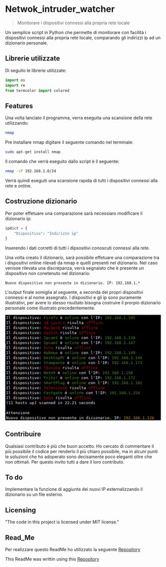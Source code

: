 
# Netwok_intruder_watcher
> Monitorare i dispositivi connessi alla propria rete locale

Un semplice script in Python che permette di monitorare con facilità i dispositivi connessi alla propria rete locale, comparando gli indirizzi ip ad un dizionario personale.

## Librerie utilizzate

Di seguito le librerie utilizzate:

```python
import os
import re
from termcolor import colored
```

## Features

Una volta lanciato il programma, verra eseguita una scansione della rete utilizzando: 

```bash
nmap
```

Pre installare nmap digitare il seguente comando nel terminale:

```bash
sudo apt-get install nmap
```

Il comando che verrà eseguito dallo script è il seguente:

```bash
nmap -sP 192.168.1.0/24
```
Verrà quindi eseguiti una scansione rapida di tutti i dispositivi connessi alla rete e online.

## Costruzione dizionario

Per poter effetuare una comparazione sarà necessiaro modificare il dizionario ip:

```python
ipdict = {
    "Dispositivo": "Indirizzo ip"
}
```
Inserendo i dati corretti di tutti i dipsositivi conoscuti connessi alla rete.

Una volta creato il dizionario, sarà possibile effetuare una comparazione tra i dispositivi online rilevati da nmap e quelli presenti nel dizionario. 
Nel caso venisse rilevata una discrepanza, verrà segnalato che è presente un dispositivo non conetenuto nel dizionario:

```
Nuovo dispositivo non presente in dizionario. IP: 192.168.1.*
```

L'output finale somiglia al seguente, a seconda dei propri dispositivi connessi e al nome assegnato. I dispositivi e gli ip sono puramente illustrativi, per avere lo stesso risultato bisogna costruire il prorpio dizionario personale come illustrato precedentemente. 


![Output](Output.png)

## Contribuire

Qualsiasi contributo è più che buon accetto. Ho cercato di commentare il più possibile
il codice per renderlo il più chiaro possibile, ma in alcuni punti le soluzioni che ho
adoperato sono decisamente poco eleganti oltre che non ottimali.
Per questo invito tutti a dare il loro contributo.

## To do

Implementare la funzione di aggiunta dei nuovi IP esternalizzando il dizionario su un file esterno. 

## Licensing

"The code in this project is licensed under MIT license."

## Read_Me

Per realizzare questo ReadMe ho utilizzato la seguente [Repository](https://github.com/jehna/readme-best-practices.git)

This ReadMe was writtin using this [Repository](https://github.com/jehna/readme-best-practices.git)